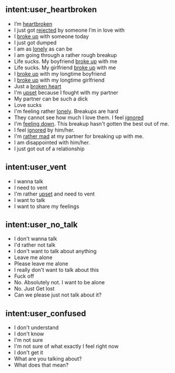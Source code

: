 ## intent:user_heartbroken
- I’m [heartbroken](Mood)
- I just got [rejected](Mood) by someone I’m in love with
- I [broke up](Mood) with someone today
- I just got dumped
- I am as [lonely](Mood) as can be
- I am going through a rather rough breakup
- Life sucks. My boyfriend [broke up](Mood) with me
- Life sucks. My girlfriend [broke up](Mood) with me
- I [broke up](Mood) with my longtime boyfriend
- I [broke up](Mood) with my longtime girlfriend
- Just a [broken heart](Mood)
- I'm [upset](Mood) because I fought with my partner
- My partner can be such a dick
- Love sucks
- I'm feeling rather [lonely](Mood). Breakups are hard
- They cannot see how much I love them. I feel [ignored](Mood)
- I'm [feeling down](Mood). This breakup hasn't gotten the best out of me.
- I feel [ignored](Mood) by him/her.
- I'm [rather mad](Mood) at my partner for breaking up with me.
- I am disappointed with him/her.
- I just got out of a relationship



## intent:user_vent
- I wanna talk
- I need to vent
- I'm rather [upset](Mood) and need to vent
- I want to talk
- I want to share my feelings

## intent:user_no_talk
- I don't wanna talk
- I'd rather not talk
- I don't want to talk about anything
- Leave me alone
- Please leave me alone
- I really don't want to talk about this
- Fuck off
- No. Absolutely not. I want to be alone
- No. Just Get lost
- Can we please just not talk about it?

## intent:user_confused
- I don't understand
- I don't know
- I'm not sure
- I'm not sure of what exactly I feel right now  
- I don't get it
- What are you talking about?
- What does that mean?
